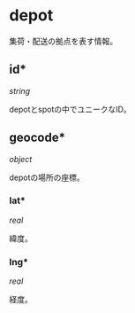 # depot

集荷・配送の拠点を表す情報。

## id\*

*string*

depotとspotの中でユニークなID。

## geocode\*

*object*

depotの場所の座標。

### lat\*

*real*

緯度。

### lng\*

*real*

経度。

